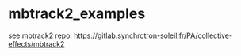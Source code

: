 # mbtrack2_examples

see mbtrack2 repo: https://gitlab.synchrotron-soleil.fr/PA/collective-effects/mbtrack2
